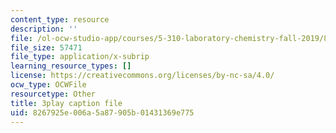 ```yaml
---
content_type: resource
description: ''
file: /ol-ocw-studio-app/courses/5-310-laboratory-chemistry-fall-2019/8267925e006a5a87905b01431369e775_-l9SfGuZJYE.vtt
file_size: 57471
file_type: application/x-subrip
learning_resource_types: []
license: https://creativecommons.org/licenses/by-nc-sa/4.0/
ocw_type: OCWFile
resourcetype: Other
title: 3play caption file
uid: 8267925e-006a-5a87-905b-01431369e775
---
```

